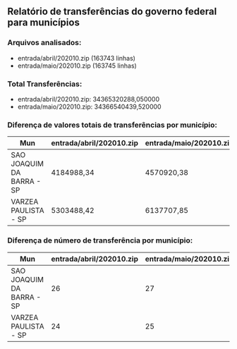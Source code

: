 ## Relatório de transferências do governo federal para municípios
### Arquivos analisados:
* entrada/abril/202010.zip (163743 linhas)
* entrada/maio/202010.zip (163745 linhas)
### Total Transferências:
* entrada/abril/202010.zip: 34365320288,050000
* entrada/maio/202010.zip: 34366540439,520000
### Diferença de valores totais de transferências por município:
| Mun | entrada/abril/202010.zip | entrada/maio/202010.zip | Diff | Percent |
| --- | --- | --- | --- | --- |
| SAO JOAQUIM DA BARRA - SP | 4184988,34 | 4570920,38 | 385932,04 | 9,22 |
| VARZEA PAULISTA - SP | 5303488,42 | 6137707,85 | 834219,43 | 15,73 |
### Diferença de número de transferência por município:
| Mun | entrada/abril/202010.zip | entrada/maio/202010.zip | Diff | Percent |
| --- | --- | --- | --- | --- |
| SAO JOAQUIM DA BARRA - SP | 26 | 27 | 1 | 3 |
| VARZEA PAULISTA - SP | 24 | 25 | 1 | 4 |
